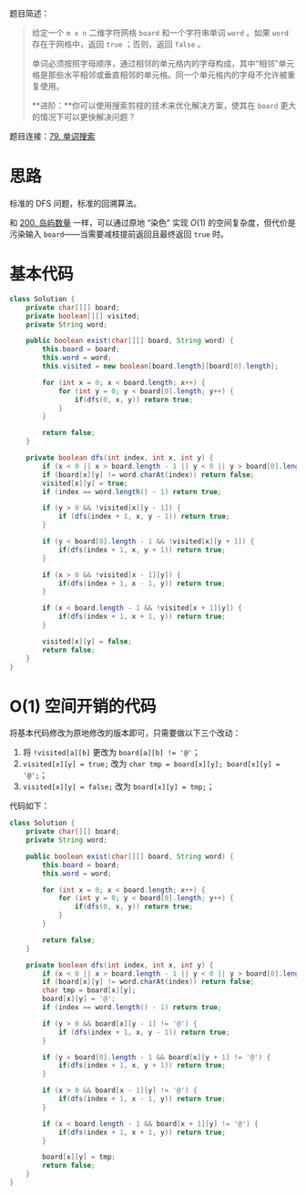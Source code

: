 题目简述：

> 给定一个 `m x n` 二维字符网格 `board` 和一个字符串单词 `word` 。如果 `word` 存在于网格中，返回 `true` ；否则，返回 `false` 。
>
> 单词必须按照字母顺序，通过相邻的单元格内的字母构成，其中“相邻”单元格是那些水平相邻或垂直相邻的单元格。同一个单元格内的字母不允许被重复使用。
>
> **进阶：**你可以使用搜索剪枝的技术来优化解决方案，使其在 `board` 更大的情况下可以更快解决问题？

题目连接：[79. 单词搜索](https://leetcode.cn/problems/word-search/)

# 思路

标准的 DFS 问题，标准的回溯算法。

和 [200. 岛屿数量](https://leetcode.cn/problems/number-of-islands/) 一样，可以通过原地 “染色” 实现 $O(1)$ 的空间复杂度，但代价是污染输入 `board`——当需要减枝提前返回且最终返回 `true` 时。

# 基本代码

```java
class Solution {
    private char[][] board;
    private boolean[][] visited;
    private String word;

    public boolean exist(char[][] board, String word) {
        this.board = board;
        this.word = word;
        this.visited = new boolean[board.length][board[0].length];

        for (int x = 0; x < board.length; x++) {
            for (int y = 0; y < board[0].length; y++) {
                if(dfs(0, x, y)) return true;
            }
        }

        return false;
    }

    private boolean dfs(int index, int x, int y) {
        if (x < 0 || x > board.length - 1 || y < 0 || y > board[0].length - 1) return false;
        if (board[x][y] != word.charAt(index)) return false;
        visited[x][y] = true;
        if (index == word.length() - 1) return true;

        if (y > 0 && !visited[x][y - 1]) {
            if (dfs(index + 1, x, y - 1)) return true;
        }

        if (y < board[0].length - 1 && !visited[x][y + 1]) {
            if(dfs(index + 1, x, y + 1)) return true;
        }

        if (x > 0 && !visited[x - 1][y]) {
            if(dfs(index + 1, x - 1, y)) return true;
        }

        if (x < board.length - 1 && !visited[x + 1][y]) {
            if(dfs(index + 1, x + 1, y)) return true;
        }

        visited[x][y] = false;
        return false;
    }
}
```

# O(1) 空间开销的代码

将基本代码修改为原地修改的版本即可，只需要做以下三个改动：

1. 将 `!visited[a][b]` 更改为 `board[a][b] != '@'`；
2. `visited[x][y] = true;` 改为 `char tmp = board[x][y]; board[x][y] = '@';`；
3. `visited[x][y] = false;` 改为 `board[x][y] = tmp;`；

代码如下：

```java
class Solution {
    private char[][] board;
    private String word;

    public boolean exist(char[][] board, String word) {
        this.board = board;
        this.word = word;

        for (int x = 0; x < board.length; x++) {
            for (int y = 0; y < board[0].length; y++) {
                if(dfs(0, x, y)) return true;
            }
        }

        return false;
    }

    private boolean dfs(int index, int x, int y) {
        if (x < 0 || x > board.length - 1 || y < 0 || y > board[0].length - 1) return false;
        if (board[x][y] != word.charAt(index)) return false;
        char tmp = board[x][y];
        board[x][y] = '@';
        if (index == word.length() - 1) return true;

        if (y > 0 && board[x][y - 1] != '@') {
            if (dfs(index + 1, x, y - 1)) return true;
        }

        if (y < board[0].length - 1 && board[x][y + 1] != '@') {
            if(dfs(index + 1, x, y + 1)) return true;
        }

        if (x > 0 && board[x - 1][y] != '@') {
            if(dfs(index + 1, x - 1, y)) return true;
        }

        if (x < board.length - 1 && board[x + 1][y] != '@') {
            if(dfs(index + 1, x + 1, y)) return true;
        }

        board[x][y] = tmp;
        return false;
    }
}
```

